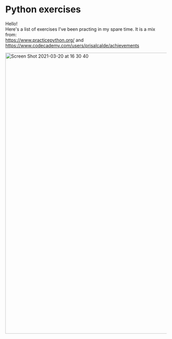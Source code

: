 # Python exercises
Hello! </br>
Here's a list of exercises I've been practing in my spare time. It is a mix from: </br>
https://www.practicepython.org/ and  </br>
https://www.codecademy.com/users/prisalcalde/achievements

<img width="875" alt="Screen Shot 2021-03-20 at 16 30 40" src="https://user-images.githubusercontent.com/10372380/111877150-cd29c380-8999-11eb-84fd-882ad50cee76.png">

